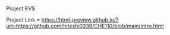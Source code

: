 Project EVS

Project Link = https://html-preview.github.io/?url=https://github.com/hiteshi0338/CHE110/blob/main/intro.html